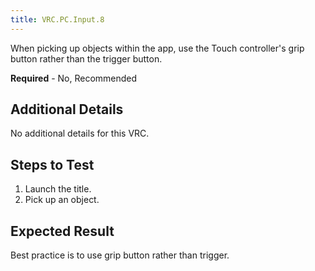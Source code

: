 ```yaml
---
title: VRC.PC.Input.8
---
```

When picking up objects within the app, use the Touch controller's grip button rather than the trigger button.

**Required** - No, Recommended

## Additional Details

No additional details for this VRC.

## Steps to Test

1. Launch the title.
2. Pick up an object.
## Expected Result

Best practice is to use grip button rather than trigger.


